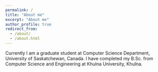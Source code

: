 ```yaml
---
permalink: /
title: "About me"
excerpt: "About me"
author_profile: true
redirect_from: 
  - /about/
  - /about.html
---
```


Currently I am a graduate student at Computer Science Department, University of Saskatchewan, Canada. I have completed my B.Sc. from Computer Science and Engineering at Khulna University, Khulna.

